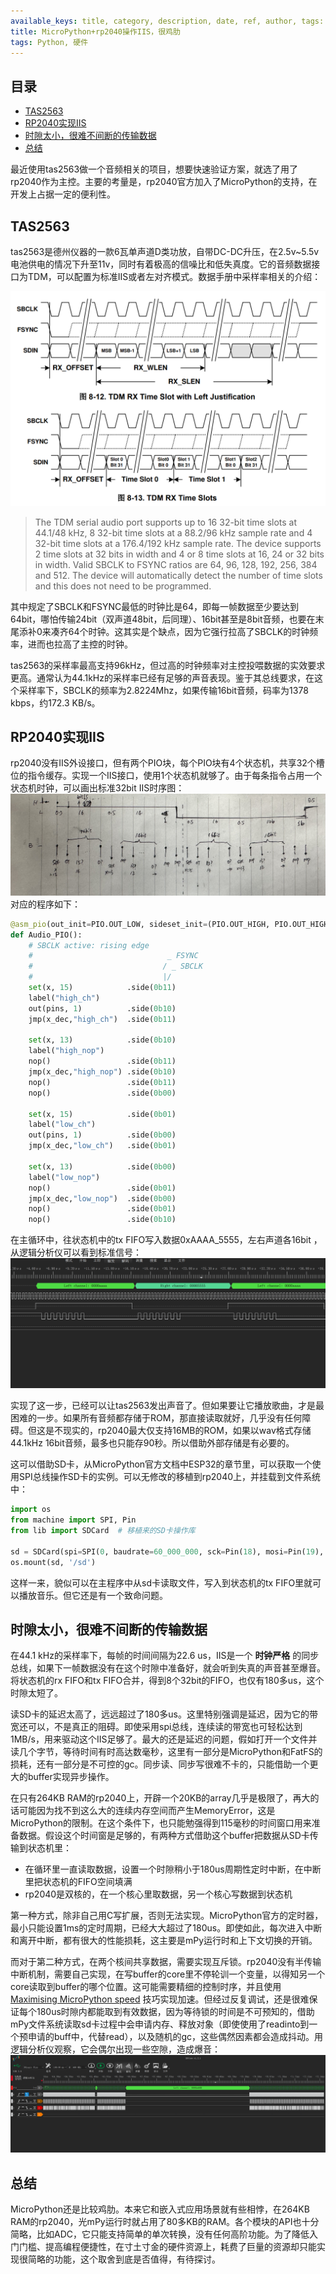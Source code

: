 ```yaml
---
available_keys: title, category, description, date, ref, author, tags: List
title: MicroPython+rp2040操作IIS，很鸡肋
tags: Python, 硬件
---
```


## 目录

* [TAS2563](#TAS2563)
* [RP2040实现IIS](#RP2040-IIS)
* [时隙太小，很难不间断的传输数据](#time-slot)
* [总结](#summary)

最近使用tas2563做一个音频相关的项目，想要快速验证方案，就选了用了rp2040作为主控。主要的考量是，rp2040官方加入了MicroPython的支持，在开发上占据一定的便利性。

<h2 id="TAS2563">TAS2563</h2>

tas2563是德州仪器的一款6瓦单声道D类功放，自带DC-DC升压，在2.5v~5.5v电池供电的情况下升至11v，同时有着极高的信噪比和低失真度。它的音频数据接口为TDM，可以配置为标准IIS或者左对齐模式。数据手册中采样率相关的介绍：

![](i2s.png)

> The TDM serial audio port supports up to 16 32-bit time slots at 44.1/48 kHz, 8 32-bit time slots at a 88.2/96 kHz sample rate and 4 32-bit time slots at a 176.4/192 kHz sample rate. The device supports 2 time slots at 32 bits in width and 4 or 8 time slots at 16, 24 or 32 bits in width. Valid SBCLK to FSYNC ratios are 64, 96, 128, 192, 256, 384 and 512. The device will automatically detect the number of time slots and this does not need to be programmed.

其中规定了SBCLK和FSYNC最低的时钟比是64，即每一帧数据至少要达到64bit，哪怕传输24bit（双声道48bit，后同理）、16bit甚至是8bit音频，也要在末尾添补0来凑齐64个时钟。这其实是个缺点，因为它强行拉高了SBCLK的时钟频率，进而也拉高了主控的时钟。

tas2563的采样率最高支持96kHz，但过高的时钟频率对主控投喂数据的实效要求更高。通常认为44.1kHz的采样率已经有足够的声音表现。鉴于其总线要求，在这个采样率下，SBCLK的频率为2.8224Mhz，如果传输16bit音频，码率为1378 kbps，约172.3 KB/s。

<h2 id="RP2040-IIS">RP2040实现IIS</h2>

rp2040没有IIS外设接口，但有两个PIO块，每个PIO块有4个状态机，共享32个槽位的指令缓存。实现一个IIS接口，使用1个状态机就够了。由于每条指令占用一个状态机时钟，可以画出标准32bit IIS时序图：
![](ana.jpg)
对应的程序如下：
```python
@asm_pio(out_init=PIO.OUT_LOW, sideset_init=(PIO.OUT_HIGH, PIO.OUT_HIGH), pull_thresh=32, autopull=True, fifo_join=PIO.JOIN_TX,)
def Audio_PIO():
    # SBCLK active: rising edge
    #                              _ FSYNC
    #                             / _ SBCLK
    #                             |/
    set(x, 15)            .side(0b11)
    label("high_ch")
    out(pins, 1)          .side(0b10)
    jmp(x_dec,"high_ch")  .side(0b11)

    set(x, 13)            .side(0b10)
    label("high_nop")
    nop()                 .side(0b11)
    jmp(x_dec,"high_nop") .side(0b10)
    nop()                 .side(0b11)
    nop()                 .side(0b00)

    set(x, 15)            .side(0b01)
    label("low_ch")
    out(pins, 1)          .side(0b00)
    jmp(x_dec,"low_ch")   .side(0b01)

    set(x, 13)            .side(0b00)
    label("low_nop")
    nop()                 .side(0b01)
    jmp(x_dec,"low_nop")  .side(0b00)
    nop()                 .side(0b01)
    nop()                 .side(0b10)
```

在主循环中，往状态机中的tx FIFO写入数据0xAAAA_5555，左右声道各16bit ，从逻辑分析仪可以看到标准信号：
![](rp2040_iis.png)

实现了这一步，已经可以让tas2563发出声音了。但如果要让它播放歌曲，才是最困难的一步。如果所有音频都存储于ROM，那直接读取就好，几乎没有任何障碍。但这是不现实的，rp2040最大仅支持16MB的ROM，如果以wav格式存储44.1kHz 16bit音频，最多也只能存90秒。所以借助外部存储是有必要的。

这可以借助SD卡，从MicroPython官方文档中ESP32的章节里，可以获取一个使用SPI总线操作SD卡的实例。可以无修改的移植到rp2040上，并挂载到文件系统中：
```python
import os
from machine import SPI, Pin
from lib import SDCard  # 移植来的SD卡操作库

sd = SDCard(spi=SPI(0, baudrate=60_000_000, sck=Pin(18), mosi=Pin(19), miso=Pin(16)), cs=Pin(17))
os.mount(sd, '/sd')
```
这样一来，貌似可以在主程序中从sd卡读取文件，写入到状态机的tx FIFO里就可以播放音乐。但它还是有一个致命问题。

<h2 id="time-slot">时隙太小，很难不间断的传输数据</h2>

在44.1 kHz的采样率下，每帧的时间间隔为22.6 us，IIS是一个 __时钟严格__ 的同步总线，如果下一帧数据没有在这个时隙中准备好，就会听到失真的声音甚至爆音。将状态机的rx FIFO和tx FIFO合并，得到8个32bit的FIFO，也仅有180多us，这个时隙太短了。

读SD卡的延迟太高了，远远超过了180多us。这里特别强调是延迟，因为它的带宽还可以，不是真正的阻碍。即使采用spi总线，连续读的带宽也可轻松达到1MB/s，用来驱动这个IIS足够了。最大的还是延迟的问题，假如打开一个文件并读几个字节，等待时间有时高达数毫秒，这里有一部分是MicroPython和FatFS的损耗，还有一部分是不可控的gc。同步读、同步写很难不卡的，只能借助一个更大的buffer实现异步操作。

在只有264KB RAM的rp2040上，开辟一个20KB的array几乎是极限了，再大的话可能因为找不到这么大的连续内存空间而产生MemoryError，这是MicroPython的限制。在这个条件下，也只能勉强得到115毫秒的时间窗口用来准备数据。假设这个时间窗是足够的，有两种方式借助这个buffer把数据从SD卡传输到状态机里：
* 在循环里一直读取数据，设置一个时隙稍小于180us周期性定时中断，在中断里把状态机的FIFO空间填满
* rp2040是双核的，在一个核心里取数据，另一个核心写数据到状态机

第一种方式，除非自己用C写扩展，否则无法实现。MicroPython官方的定时器，最小只能设置1ms的定时周期，已经大大超过了180us。即使如此，每次进入中断和离开中断，都有很大的性能损耗，这主要是mPy运行时和上下文切换的开销。

而对于第二种方式，在两个核间共享数据，需要实现互斥锁。rp2040没有半传输中断机制，需要自己实现，在写buffer的core里不停轮训一个变量，以得知另一个core读取到buffer的哪个位置。这可能需要精细的控制时序，并且使用 [Maximising MicroPython speed](https://docs.micropython.org/en/latest/reference/speed_python.html) 技巧实现加速。但经过反复调试，还是很难保证每个180us时隙内都能取到有效数据，因为等待锁的时间是不可预知的，借助mPy文件系统读取sd卡过程中会申请内存、释放对象（即使使用了readinto到一个预申请的buff中，代替read），以及随机的gc，这些偶然因素都会造成抖动。用逻辑分析仪观察，它会偶尔出现一些空隙，造成爆音：
![](bad_bus.png)


<h2 id="summary">总结</h2>

MicroPython还是比较鸡肋。本来它和嵌入式应用场景就有些相悖，在264KB RAM的rp2040，光mPy运行时就占用了80多KB的RAM。各个模块的API也十分简略，比如ADC，它只能支持简单的单次转换，没有任何高阶功能。为了降低入门门槛、提高编程便捷性，在寸土寸金的硬件资源上，耗费了巨量的资源却只能实现很简略的功能，这个取舍到底是否值得，有待探讨。
